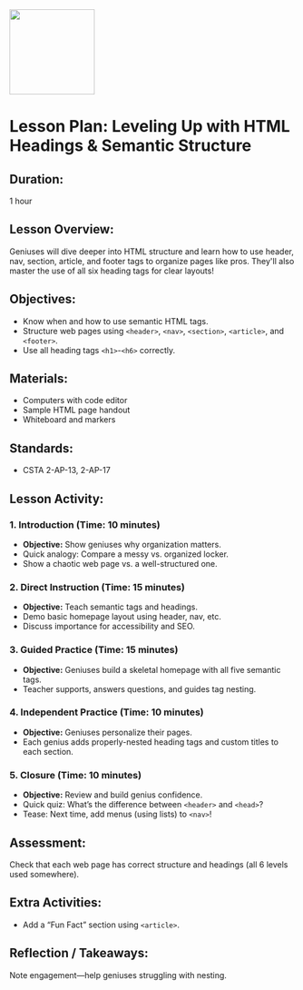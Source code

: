 <img src="https://github.com/Hgp-GeniusLabs/Curriculum/blob/10734f2c827128dde773ea4f266d154d46977866/Org-Wide/Assets/hgp_logo_original.png" width="150"/>

# Lesson Plan: Leveling Up with HTML Headings & Semantic Structure

## **Duration:**
1 hour

## **Lesson Overview:**
Geniuses will dive deeper into HTML structure and learn how to use header, nav, section, article, and footer tags to organize pages like pros. They'll also master the use of all six heading tags for clear layouts!

## **Objectives:**
- Know when and how to use semantic HTML tags.
- Structure web pages using `<header>`, `<nav>`, `<section>`, `<article>`, and `<footer>`.
- Use all heading tags `<h1>`-`<h6>` correctly.

## **Materials:**
- Computers with code editor
- Sample HTML page handout
- Whiteboard and markers

## **Standards:**
- CSTA 2-AP-13, 2-AP-17

## **Lesson Activity:**

### 1. **Introduction (Time: 10 minutes)**
   - **Objective:** Show geniuses why organization matters.
   - Quick analogy: Compare a messy vs. organized locker.
   - Show a chaotic web page vs. a well-structured one.

### 2. **Direct Instruction (Time: 15 minutes)**
   - **Objective:** Teach semantic tags and headings.
   - Demo basic homepage layout using header, nav, etc.
   - Discuss importance for accessibility and SEO.

### 3. **Guided Practice (Time: 15 minutes)**
   - **Objective:** Geniuses build a skeletal homepage with all five semantic tags.
   - Teacher supports, answers questions, and guides tag nesting.

### 4. **Independent Practice (Time: 10 minutes)**
   - **Objective:** Geniuses personalize their pages.
   - Each genius adds properly-nested heading tags and custom titles to each section.

### 5. **Closure (Time: 10 minutes)**
   - **Objective:** Review and build genius confidence.
   - Quick quiz: What’s the difference between `<header>` and `<head>`?
   - Tease: Next time, add menus (using lists) to `<nav>`!

## **Assessment:**
Check that each web page has correct structure and headings (all 6 levels used somewhere).

## **Extra Activities:**
- Add a “Fun Fact” section using `<article>`.

## **Reflection / Takeaways:**
Note engagement—help geniuses struggling with nesting.
